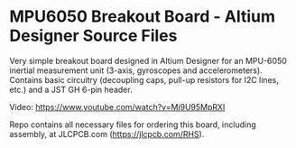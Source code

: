 # MPU6050 Breakout Board - Altium Designer Source Files

Very simple breakout board designed in Altium Designer for an MPU-6050 inertial measurement unit (3-axis, gyroscopes and accelerometers).
Contains basic circuitry (decoupling caps, pull-up resistors for I2C lines, etc.) and a JST GH 6-pin header.

Video: https://www.youtube.com/watch?v=Mi9U95MpRXI

Repo contains all necessary files for ordering this board, including assembly, at JLCPCB.com (https://jlcpcb.com/RHS).
 
